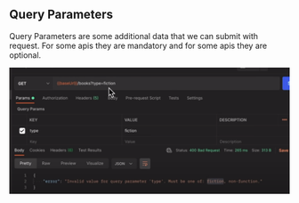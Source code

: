 ## Query Parameters 

Query Parameters are some additional data that we can submit with request. For some apis they are mandatory and for some apis they are optional.

![QP.png](https://github.com/lmx97/Postman_Beginners_Tutorial/blob/main/image/Query_Parameters/QP.png)